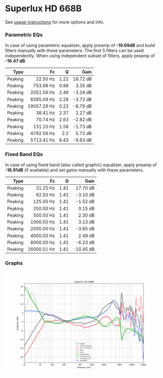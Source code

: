 # Superlux HD 668B
See [usage instructions](https://github.com/jaakkopasanen/AutoEq#usage) for more options and info.

### Parametric EQs
In case of using parametric equalizer, apply preamp of **-19.69dB** and build filters manually
with these parameters. The first 5 filters can be used independently.
When using independent subset of filters, apply preamp of **-19.47 dB**.

| Type    | Fc          |    Q | Gain     |
|--------:|------------:|-----:|---------:|
| Peaking | 22.50 Hz    | 1.22 | 18.72 dB |
| Peaking | 753.98 Hz   | 0.89 | 3.35 dB  |
| Peaking | 2051.56 Hz  | 2.46 | -3.16 dB |
| Peaking | 6585.09 Hz  | 2.28 | -3.72 dB |
| Peaking | 19057.29 Hz | 0.22 | -8.79 dB |
| Peaking | 38.41 Hz    | 2.37 | 2.27 dB  |
| Peaking | 70.74 Hz    | 2.63 | -2.82 dB |
| Peaking | 131.10 Hz   | 1.58 | -1.73 dB |
| Peaking | 4792.56 Hz  | 2.2  | 5.72 dB  |
| Peaking | 5713.41 Hz  | 6.43 | -9.93 dB |

### Fixed Band EQs
In case of using fixed band (also called graphic) equalizer, apply preamp of **-16.91dB**
(if available) and set gains manually with these parameters.

| Type    | Fc          |    Q | Gain      |
|--------:|------------:|-----:|----------:|
| Peaking | 31.25 Hz    | 1.41 | 17.70 dB  |
| Peaking | 62.50 Hz    | 1.41 | -3.10 dB  |
| Peaking | 125.00 Hz   | 1.41 | -1.52 dB  |
| Peaking | 250.00 Hz   | 1.41 | 0.15 dB   |
| Peaking | 500.00 Hz   | 1.41 | 2.30 dB   |
| Peaking | 1000.00 Hz  | 1.41 | 3.13 dB   |
| Peaking | 2000.00 Hz  | 1.41 | -3.65 dB  |
| Peaking | 4000.00 Hz  | 1.41 | 2.49 dB   |
| Peaking | 8000.00 Hz  | 1.41 | -6.23 dB  |
| Peaking | 16000.01 Hz | 1.41 | -10.45 dB |

### Graphs
![](./Superlux%20HD%20668B.png)